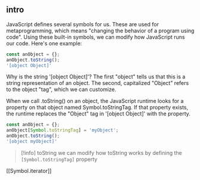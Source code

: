 
## intro
JavaScript defines several symbols for us. These are used for metaprogramming, which means "changing the behavior of a program using code". Using these built-in symbols, we can modify how JavaScript runs our code. Here's one example:

```js
const anObject = {};
anObject.toString();
'[object Object]'
```

Why is the string '[object Object]'? The first "object" tells us that this is a string representation of an object. The second, capitalized "Object" refers to the object "tag", which we can customize.

When we call .toString() on an object, the JavaScript runtime looks for a property on that object named Symbol.toStringTag. If that property exists, the runtime replaces the "Object" tag in '[object Object]' with the property.

```js
const anObject = {};
anObject[Symbol.toStringTag] = 'myObject';
anObject.toString();
'[object myObject]'
```

> [!info] toString
> we can modify how toString works by defining the `[Symbol.toStringTag]` property

[[Symbol.iterator]]
